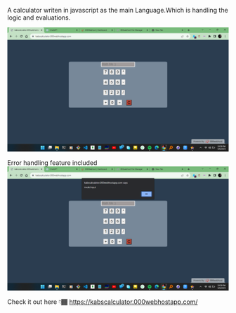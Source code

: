 

A calculator writen in javascript as the main Language.Which is handling the logic and evaluations. 

<img src="img/img1.png" alt="image for the calculator">

Error handling feature included
<img src="img/img2.png" alt="image for the calculator">

Check it out here 👇🏾
https://kabscalculator.000webhostapp.com/
